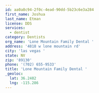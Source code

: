 ```yaml
---
id: aa0a8c94-2f0c-4ead-90dd-5b23c6e3a284
first_name: Joshua
last_name: Etman
license: DDS
services:
  - dentist
category: Dentists
org_name: 'Lone Mountain Family Dental '
address: '4818 w lone mountain rd'
city: 'las vegas '
state: NV
zip: '89130'
phone: '(702) 655-9533'
title: 'Lone Mountain Family Dental '
_geoloc:
  lat: 36.2482
  lng: -115.286
---
```


